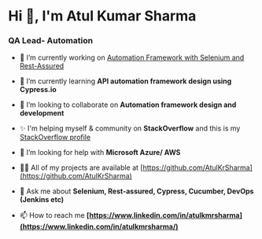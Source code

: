 # Hi  👋, I'm Atul Kumar Sharma

### QA Lead- Automation

-   🔭  I’m currently working on  [Automation Framework with Selenium and Rest-Assured](https://github.com/AtulKrSharma)
    
-   🌱  I’m currently learning  **API automation framework design using Cypress.io**
    
-   👯  I’m looking to collaborate on  **Automation framework design and development**

-   ✨ I'm helping myself & community on **StackOverflow** and this is my [StackOverflow profile](https://stackoverflow.com/users/10837620/atul-kumar-sharma)
    
-   🤝  I’m looking for help with  **Microsoft Azure/ AWS**
    
-   👨‍💻  All of my projects are available at  [https://github.com/AtulKrSharma](https://github.com/AtulKrSharma)
    
-   💬  Ask me about  **Selenium, Rest-assured, Cypress, Cucumber, DevOps (Jenkins etc)**
    
-   📫  How to reach me  **[https://www.linkedin.com/in/atulkmrsharma](https://www.linkedin.com/in/atulkmrsharma/)**

